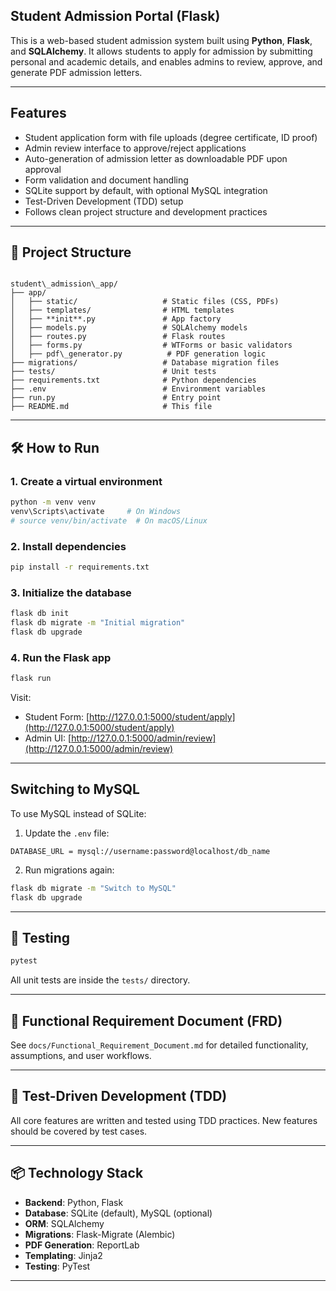 
## Student Admission Portal (Flask)

This is a web-based student admission system built using **Python**, **Flask**, and **SQLAlchemy**. It allows students to apply for admission by submitting personal and academic details, and enables admins to review, approve, and generate PDF admission letters.

---

## Features

- Student application form with file uploads (degree certificate, ID proof)
- Admin review interface to approve/reject applications
- Auto-generation of admission letter as downloadable PDF upon approval
- Form validation and document handling
- SQLite support by default, with optional MySQL integration
- Test-Driven Development (TDD) setup
- Follows clean project structure and development practices

---

## 📂 Project Structure

```

student\_admission\_app/
├── app/
│   ├── static/                   # Static files (CSS, PDFs)
│   ├── templates/                # HTML templates
│   ├── **init**.py               # App factory
│   ├── models.py                 # SQLAlchemy models
│   ├── routes.py                 # Flask routes
│   ├── forms.py                  # WTForms or basic validators
│   ├── pdf\_generator.py          # PDF generation logic
├── migrations/                   # Database migration files
├── tests/                        # Unit tests
├── requirements.txt              # Python dependencies
├── .env                          # Environment variables
├── run.py                        # Entry point
├── README.md                     # This file

````

---

## 🛠️ How to Run

### 1. Create a virtual environment

```bash
python -m venv venv
venv\Scripts\activate     # On Windows
# source venv/bin/activate  # On macOS/Linux
````

### 2. Install dependencies

```bash
pip install -r requirements.txt
```

### 3. Initialize the database

```bash
flask db init
flask db migrate -m "Initial migration"
flask db upgrade
```

### 4. Run the Flask app

```bash
flask run
```

Visit:

* Student Form: [http://127.0.0.1:5000/student/apply](http://127.0.0.1:5000/student/apply)
* Admin UI: [http://127.0.0.1:5000/admin/review](http://127.0.0.1:5000/admin/review)

---

## Switching to MySQL

To use MySQL instead of SQLite:

1. Update the `.env` file:

```
DATABASE_URL = mysql://username:password@localhost/db_name
```

2. Run migrations again:

```bash
flask db migrate -m "Switch to MySQL"
flask db upgrade
```

---

## 🧪 Testing

```bash
pytest
```

All unit tests are inside the `tests/` directory.

---

## 📄 Functional Requirement Document (FRD)

See `docs/Functional_Requirement_Document.md` for detailed functionality, assumptions, and user workflows.

---

## 🧪 Test-Driven Development (TDD)

All core features are written and tested using TDD practices. New features should be covered by test cases.

---

## 📦 Technology Stack

* **Backend**: Python, Flask
* **Database**: SQLite (default), MySQL (optional)
* **ORM**: SQLAlchemy
* **Migrations**: Flask-Migrate (Alembic)
* **PDF Generation**: ReportLab
* **Templating**: Jinja2
* **Testing**: PyTest

---


